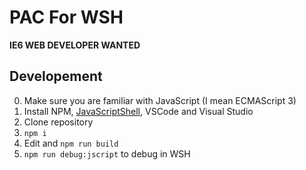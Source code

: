 # PAC For WSH

**IE6 WEB DEVELOPER WANTED**

## Developement
0. Make sure you are familiar with JavaScript (I mean ECMAScript 3)
1. Install NPM, [JavaScriptShell], VSCode and Visual Studio
2. Clone repository
3. `npm i`
4. Edit and `npm run build`
5. `npm run debug:jscript` to debug in WSH

[JavaScriptShell]:https://archive.mozilla.org/pub/firefox/nightly/latest-mozilla-central/
